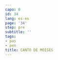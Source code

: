 ```yaml
---
capo: 0
id: 34
lang: es-es
page: '34'
step: pre
subtitle: ''
tags:
- pas
- pen
title: CANTO DE MOISÉS
---
```

